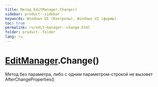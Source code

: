 ```yaml
---
title: Метод EditManager.Change()
sidebar: product--sidebar
keywords: Windows UI (Контролы), Windows UI (формы)
toc: true
permalink: ru/edit-manager--change.html
folder: product--folder
lang: ru
---
```


# [EditManager](edit-manager.html).Change()

Метод без параметра, либо с одним параметром-строкой не вызовет AfterChangeProperties()